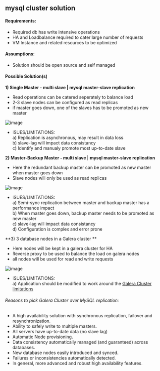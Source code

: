 ## mysql cluster solution

#### Requirements:

* Required db has write intensive operations
* HA and Loadbalance required to cater large number of requests
* VM Instance and related resources to be optimized

#### Assumptions:

* Solution should be open source and self managed

#### Possible Solution(s)

**1) Single Master - multi slave | mysql master-slave replication** 

* Read operations can be catered seperately to balance load
* 2-3 slave nodes can be configured as read replicas
* if master goes down, one of the slaves has to be promoted as new master 

![image](https://user-images.githubusercontent.com/13016162/58405981-4437ee80-8086-11e9-9add-9f4e2195e337.png)

* ISUES/LIMITATIONS:  
a) Replication is asynchronous, may result in data loss  
b) slave-lag will impact data consistancy    
c) Identify and manualy promote most up-to-date slave     

**2) Master-Backup Master - multi slave | mysql master-slave replication**

* Here the redundant backup master can be promoted as new master when master goes down 
* Slave nodes will only be used as read replicas

![image](https://user-images.githubusercontent.com/13016162/58406035-616cbd00-8086-11e9-92bd-99de3ff35524.png)

* ISUES/LIMITATIONS:  
a) Semi-sync replication between master and backup master has a performance impact   
b) When master goes down, backup master needs to be promoted as new master  
c) slave-lag will impact data consistancy    
d) Configuration is complex and error prone   

**3) 3 database nodes in a Galera cluster **

* Here nodes will be kept in a galera cluster for HA
* Reverse proxy to be used to balance the load on galera nodes
* all nodes will be used for read and write requests
  
![image](https://user-images.githubusercontent.com/13016162/58466408-4158fe80-8157-11e9-9510-bb3a07a303fa.png)

* ISUES/LIMITATIONS:  
a) Application should be modified to work around the [Galera Cluster limitations](http://galeracluster.com/documentation-webpages/limitations.html)    

###### Reasons to pick Galera Cluster over MySQL replication:

* A high availability solution with synchronous replication, failover and resynchronization.
* Ability to safely write to multiple masters.
* All servers have up-to-date data (no slave lag)
* Automatic Node provisioning.
* Data consistency automatically managed (and guaranteed) across databases.
* New database nodes easily introduced and synced.
* Failures or inconsistencies automatically detected.
* In general, more advanced and robust high availability features.

